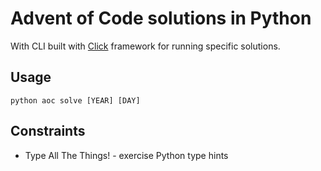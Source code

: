 # Advent of Code solutions in Python

With CLI built with [Click](https://click.palletsprojects.com) framework for running specific solutions.

## Usage

```
python aoc solve [YEAR] [DAY]
```

## Constraints

- Type All The Things! - exercise Python type hints
